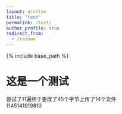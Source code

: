```yaml
---
layout: archive
title: "test"
permalink: /test/
author_profile: true
redirect_from:
  - /resume
---
```


{% include base_path %}

这是一个测试
======
尝试了11遍终于更改了45个字节上传了14个文件<br>
1145141919810